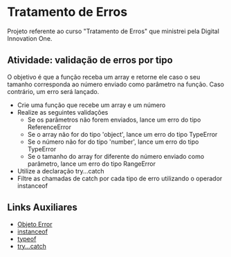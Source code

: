 # Tratamento de Erros
Projeto referente ao curso "Tratamento de Erros" que ministrei pela Digital Innovation One.

## Atividade: validação de erros por tipo
O objetivo é que a função receba um array e retorne ele caso o seu tamanho corresponda ao número enviado como parâmetro na função. Caso contrário, um erro será lançado.

- Crie uma função que recebe um array e um número
- Realize as seguintes validações
  - Se os parâmetros não forem enviados, lance um erro do tipo ReferenceError
  - Se o array não for do tipo 'object', lance um erro do tipo TypeError
  - Se o número não for do tipo 'number', lance um erro do tipo TypeError
  - Se o tamanho do array for diferente do número enviado como parâmetro, lance um erro do tipo RangeError
- Utilize a declaração try...catch
- Filtre as chamadas de catch por cada tipo de erro utilizando o operador instanceof

## Links Auxiliares
- [Objeto Error](https://developer.mozilla.org/pt-BR/docs/Web/JavaScript/Reference/Global_Objects/Error)
- [instanceof](https://developer.mozilla.org/pt-BR/docs/Web/JavaScript/Reference/Operators/instanceof)
- [typeof](https://developer.mozilla.org/pt-BR/docs/Web/JavaScript/Reference/Operators/typeof)
- [try...catch](https://developer.mozilla.org/pt-BR/docs/Web/JavaScript/Reference/Statements/try...catch)

